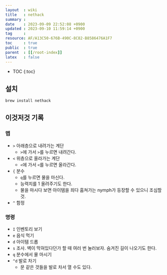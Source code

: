 ```yaml
---
layout  : wiki
title   : nethack
summary : 
date    : 2023-09-09 22:52:08 +0900
updated : 2023-09-10 11:59:14 +0900
tag     : 
resource: AF/A13C50-676B-490C-8C82-B8586476A1F7
toc     : true
public  : true
parent  : [[/root-index]]
latex   : false
---
```

* TOC
{:toc}

## 설치

```bash
brew install nethack
```

## 이것저것 기록

### 맵

- `>` 아래층으로 내려가는 계단
    - `>`에 가서 `>`를 누르면 내려간다.
- `<` 위층으로 올라가는 계단
    - `<`에 가서 `<`를 누르면 올라간다.
- `{` 분수
    - `q`를 누르면 물을 마신다.
    - 능력치를 1 올려주기도 한다.
    - 물을 마시다 보면 아이템을 죄다 훔쳐가는 nymph가 등장할 수 있으니 조심할 것.
- `^` 함정

### 명령

- `I` 인벤토리 보기
- `e` 음식 먹기
- `d` 아이템 드롭
- `s` 조사. 벽이 막혀있다던가 할 때 여러 번 눌러보자. 숨겨진 길이 나오기도 한다.
- `q` 분수에서 물 마시기
- `^d` 발로 차기
    - 문 같은 것들을 발로 차서 열 수도 있다.

